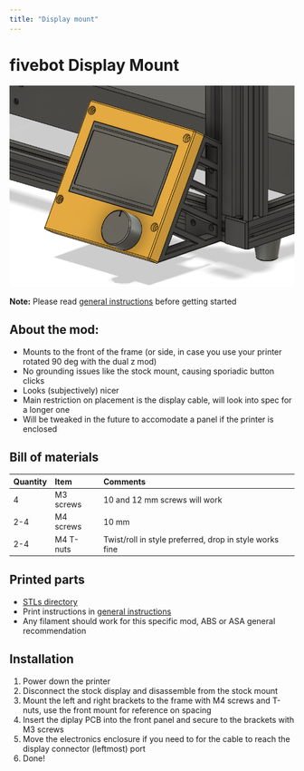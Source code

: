 ```yaml
---
title: "Display mount"
---
```


# fivebot Display Mount

![overview](assets/images/display/display-mount.png)

**Note:** Please read [general instructions](index.html#general-instructions) before getting started

## About the mod:
* Mounts to the front of the frame (or side, in case you use your printer rotated 90 deg with the dual z mod)
* No grounding issues like the stock mount, causing sporiadic button clicks
* Looks (subjectively) nicer
* Main restriction on placement is the display cable, will look into spec for a longer one
* Will be tweaked in the future to accomodate a panel if the printer is enclosed


## Bill of materials
|Quantity|Item|Comments|
|:-|:-|:-|
|4|M3 screws|10 and 12 mm screws will work|
|2-4|M4 screws|10 mm|
|2-4|M4 T-nuts|Twist/roll in style preferred, drop in style works fine|

## Printed parts
* [STLs directory](https://github.com/fivebot-printer/fivebot/tree/main/display/STLs)
* Print instructions in [general instructions](index.html#general-instructions)
* Any filament should work for this specific mod, ABS or ASA general recommendation

## Installation
1. Power down the printer
2. Disconnect the stock display and disassemble from the stock mount
3. Mount the left and right brackets to the frame with M4 screws and T-nuts, use the front mount for reference on spacing
4. Insert the diplay PCB into the front panel and secure to the brackets with M3 screws
5. Move the electronics enclosure if you need to for the cable to reach the display connector (leftmost) port
6. Done!
